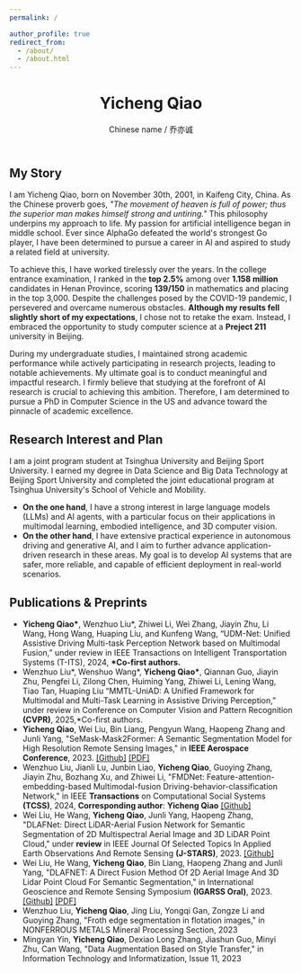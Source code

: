 ```yaml
---
permalink: /

author_profile: true
redirect_from: 
  - /about/
  - /about.html
---
```


<html lang="en">
<head>
    <meta charset="UTF-8">
    <meta name="viewport" content="width=device-width, initial-scale=1.0">
    <title>Yicheng Qiao's Academic Homepage</title>
    <link rel="stylesheet" href="style.css"> <!-- Assuming you have a CSS file for styling -->
</head>
<body>
    <header>
        <h1>Yicheng Qiao</h1>
        Chinese name /  乔亦诚
    </header>
 <section id="about-me">
    <h2>My Story</h2>
    <p>
        I am Yicheng Qiao, born on November 30th, 2001, in Kaifeng City, China. As the Chinese proverb goes, 
        <em>"The movement of heaven is full of power; thus the superior man makes himself strong and untiring."</em> 
        This philosophy underpins my approach to life. My passion for artificial intelligence began in middle school. 
        Ever since AlphaGo defeated the world's strongest Go player, I have been determined to pursue a career in AI 
        and aspired to study a related field at university.
    </p>
    <p>
        To achieve this, I have worked tirelessly over the years. In the college entrance examination, 
        I ranked in the <strong>top 2.5%</strong> among over <strong>1.158 million</strong> candidates in Henan Province, 
        scoring <strong>139/150</strong> in mathematics and placing in the top 3,000. Despite the challenges posed by the 
        COVID-19 pandemic, I persevered and overcame numerous obstacles. <strong>Although my results fell slightly short of my expectations</strong>, 
        I chose not to retake the exam. Instead, I embraced the opportunity to study computer science at a <strong>Preject 
        211</strong> university in Beijing.
    </p>
    <p>
        During my undergraduate studies, I maintained strong academic performance while actively participating in research projects, 
        leading to notable achievements. My ultimate goal is to conduct meaningful and impactful research. I firmly believe that studying 
        at the forefront of AI research is crucial to achieving this ambition. Therefore, I am determined to pursue a PhD in Computer Science 
        in the US and advance toward the pinnacle of academic excellence.
    </p>
</section>

<section id="research-interest">
    <h2>Research Interest and Plan</h2>
    <p>
        I am a joint program student at Tsinghua University and Beijing Sport University. I earned my degree in Data Science and Big Data Technology 
        at Beijing Sport University and completed the joint educational program at Tsinghua University's School of Vehicle and Mobility.
    </p>
    <ul>
        <li>
            <strong>On the one hand</strong>, I have a strong interest in large language models (LLMs) and AI agents, with a particular focus on their 
            applications in multimodal learning, embodied intelligence, and 3D computer vision.
        </li>
        <li>
            <strong>On the other hand</strong>, I have extensive practical experience in autonomous driving and generative AI, and I aim to further 
            advance application-driven research in these areas. My goal is to develop AI systems that are safer, more reliable, and capable of 
            efficient deployment in real-world scenarios.
        </li>
    </ul>
</section>
<section id="publications">
        <h2>Publications & Preprints</h2>
        <ul>
             <li>
                 <strong>Yicheng Qiao*</strong>, Wenzhuo Liu*, Zhiwei Li, Wei Zhang, Jiayin Zhu, Li Wang, Hong Wang, Huaping Liu, and Kunfeng Wang, “UDM-Net: Unified Assistive Driving Multi-task Perception Network based on Multimodal Fusion,” under review in IEEE Transactions on Intelligent Transportation Systems (T-ITS), 2024, <strong>*Co-first authors.</strong>
            </li>
            <li>
              Wenzhuo Liu*, Wenshuo Wang*, <strong>Yicheng Qiao*</strong>, Qiannan Guo, Jiayin Zhu, Pengfei Li, Zilong Chen, Huiming
Yang, Zhiwei Li, Lening Wang, Tiao Tan, Huaping Liu “MMTL-UniAD: A Unified Framework for Multimodal and Multi-Task Learning in Assistive Driving Perception,” under review in Conference on Computer Vision and Pattern Recognition <strong>(CVPR)</strong>, 2025,*Co-first authors.
            </li>
            <li>
                <strong>Yicheng Qiao</strong>, Wei Liu, Bin Liang, Pengyun Wang, Haopeng Zhang and Junli Yang, "SeMask-Mask2Former: A Semantic Segmentation Model for High Resolution Remote Sensing Images," in <strong>IEEE Aerospace Conference</strong>, 2023. <a href="https://github.com/YichengQiao/SeMask-Mask2Former">[Github]</a> <a href="https://ieeexplore.ieee.org/document/10115761">[PDF]</a>
            </li>
            <li>
                Wenzhuo Liu, Jianli Lu, Junbin Liao, <strong>Yicheng Qiao</strong>, Guoying Zhang, Jiayin Zhu, Bozhang Xu, and Zhiwei Li, "FMDNet: Feature-attention-embedding-based Multimodal-fusion Driving-behavior-classification Network," in IEEE <strong>Transactions</strong> on Computational Social Systems <strong>(TCSS)</strong>, 2024, <strong>Corresponding author</strong>: <strong>Yicheng Qiao</strong> <a href="https://github.com/YichengQiao/FMDNet">[Github]</a>
            </li>
            <li>
                Wei Liu, He Wang, <strong>Yicheng Qiao</strong>, Junli Yang, Haopeng Zhang, "DLAFNet: Direct LiDAR-Aerial Fusion Network for Semantic Segmentation of 2D Multispectral Aerial Image and 3D LiDAR Point Cloud," under <strong>review</strong> in IEEE Journal Of Selected Topics In Applied Earth Observations And Remote Sensing <strong>(J-STARS)</strong>, 2023. <a href="https://github.com/YichengQiao/DLAFNet">[Github]</a>
            </li>
            <li>
                Wei Liu, He Wang, <strong>Yicheng Qiao</strong>, Bin Liang, Haopeng Zhang and Junli Yang, "DLAFNET: A Direct Fusion Method Of 2D Aerial Image And 3D Lidar Point Cloud For Semantic Segmentation," in International Geoscience and Remote Sensing Symposium <strong>(IGARSS Oral)</strong>, 2023. <a href="https://github.com/YichengQiao/DLAFNet">[Github]</a> <a href="https://ieeexplore.ieee.org/abstract/document/10282837">[PDF]</a>
            </li>
            <li>
                Wenzhuo Liu, <strong>Yicheng Qiao</strong>, Jing Liu, Yongqi Gan, Zongze Li and Guoying Zhang, "Froth edge segmentation in flotation images," in NONFERROUS METALS Mineral Processing Section, 2023
            </li>
             <li>
                Mingyan Yin, <strong>Yicheng Qiao</strong>, Dexiao Long Zhang, Jiashun Guo, Minyi Zhu, Can Wang, "Data Augmentation Based on Style Transfer," in Information Technology and Informatization, Issue 11, 2023
            </li>
           </ul>
    </section>
</body>
</html>


